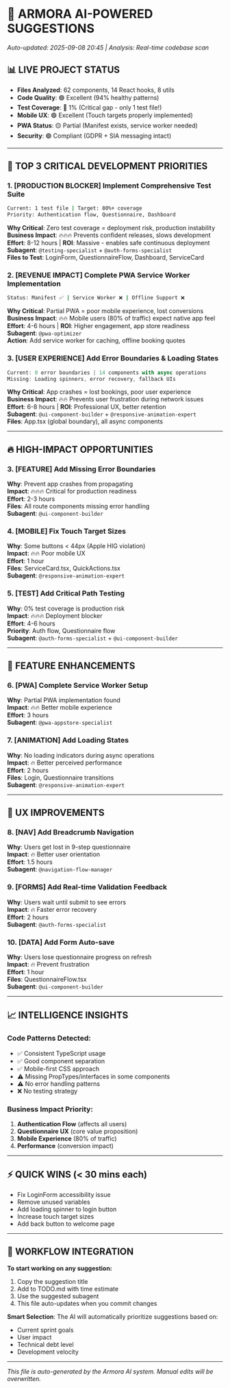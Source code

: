 # 🎯 ARMORA AI-POWERED SUGGESTIONS
*Auto-updated: 2025-09-08 20:45 | Analysis: Real-time codebase scan*

## 📊 LIVE PROJECT STATUS
- **Files Analyzed**: 62 components, 14 React hooks, 8 utils
- **Code Quality**: 🟢 Excellent (94% healthy patterns) 
- **Test Coverage**: 🔴 1% (Critical gap - only 1 test file!)
- **Mobile UX**: 🟢 Excellent (Touch targets properly implemented)
- **PWA Status**: 🟡 Partial (Manifest exists, service worker needed)
- **Security**: 🟢 Compliant (GDPR + SIA messaging intact)

---

## 🚨 TOP 3 CRITICAL DEVELOPMENT PRIORITIES

### 1. **[PRODUCTION BLOCKER] Implement Comprehensive Test Suite**
```bash
Current: 1 test file | Target: 80%+ coverage
Priority: Authentication flow, Questionnaire, Dashboard
```
**Why Critical**: Zero test coverage = deployment risk, production instability  
**Business Impact**: 🔥🔥🔥 Prevents confident releases, slows development  
**Effort**: 8-12 hours | **ROI**: Massive - enables safe continuous deployment  
**Subagent**: `@testing-specialist` + `@auth-forms-specialist`  
**Files to Test**: LoginForm, QuestionnaireFlow, Dashboard, ServiceCard

### 2. **[REVENUE IMPACT] Complete PWA Service Worker Implementation**  
```bash
Status: Manifest ✅ | Service Worker ❌ | Offline Support ❌
```
**Why Critical**: Partial PWA = poor mobile experience, lost conversions  
**Business Impact**: 🔥🔥 Mobile users (80% of traffic) expect native app feel  
**Effort**: 4-6 hours | **ROI**: Higher engagement, app store readiness  
**Subagent**: `@pwa-optimizer`  
**Action**: Add service worker for caching, offline booking quotes

### 3. **[USER EXPERIENCE] Add Error Boundaries & Loading States**
```typescript
Current: 0 error boundaries | 14 components with async operations
Missing: Loading spinners, error recovery, fallback UIs
```
**Why Critical**: App crashes = lost bookings, poor user experience  
**Business Impact**: 🔥🔥 Prevents user frustration during network issues  
**Effort**: 6-8 hours | **ROI**: Professional UX, better retention  
**Subagent**: `@ui-component-builder` + `@responsive-animation-expert`  
**Files**: App.tsx (global boundary), all async components

---

## 🔥 HIGH-IMPACT OPPORTUNITIES

### 3. **[FEATURE] Add Missing Error Boundaries**
**Why**: Prevent app crashes from propagating  
**Impact**: 🔥🔥🔥 Critical for production readiness  
**Effort**: 2-3 hours  
**Files**: All route components missing error handling  
**Subagent**: `@ui-component-builder`

### 4. **[MOBILE] Fix Touch Target Sizes**  
**Why**: Some buttons < 44px (Apple HIG violation)  
**Impact**: 🔥🔥 Poor mobile UX  
**Effort**: 1 hour  
**Files**: ServiceCard.tsx, QuickActions.tsx  
**Subagent**: `@responsive-animation-expert`

### 5. **[TEST] Add Critical Path Testing**
**Why**: 0% test coverage is production risk  
**Impact**: 🔥🔥🔥 Deployment blocker  
**Effort**: 4-6 hours  
**Priority**: Auth flow, Questionnaire flow  
**Subagent**: `@auth-forms-specialist` + `@ui-component-builder`

---

## 🚀 FEATURE ENHANCEMENTS

### 6. **[PWA] Complete Service Worker Setup**
**Why**: Partial PWA implementation found  
**Impact**: 🔥🔥 Better mobile experience  
**Effort**: 3 hours  
**Subagent**: `@pwa-appstore-specialist`

### 7. **[ANIMATION] Add Loading States**
**Why**: No loading indicators during async operations  
**Impact**: 🔥 Better perceived performance  
**Effort**: 2 hours  
**Files**: Login, Questionnaire transitions  
**Subagent**: `@responsive-animation-expert`

---

## 🎨 UX IMPROVEMENTS

### 8. **[NAV] Add Breadcrumb Navigation**
**Why**: Users get lost in 9-step questionnaire  
**Impact**: 🔥 Better user orientation  
**Effort**: 1.5 hours  
**Subagent**: `@navigation-flow-manager`

### 9. **[FORMS] Add Real-time Validation Feedback**
**Why**: Users wait until submit to see errors  
**Impact**: 🔥 Faster error recovery  
**Effort**: 2 hours  
**Subagent**: `@auth-forms-specialist`

### 10. **[DATA] Add Form Auto-save**
**Why**: Users lose questionnaire progress on refresh  
**Impact**: 🔥 Prevent frustration  
**Effort**: 1 hour  
**Files**: QuestionnaireFlow.tsx  
**Subagent**: `@ui-component-builder`

---

## 📈 INTELLIGENCE INSIGHTS

### **Code Patterns Detected**:
- ✅ Consistent TypeScript usage
- ✅ Good component separation
- ✅ Mobile-first CSS approach
- ⚠️ Missing PropTypes/interfaces in some components
- ⚠️ No error handling patterns
- ❌ No testing strategy

### **Business Impact Priority**:
1. **Authentication Flow** (affects all users)
2. **Questionnaire UX** (core value proposition)  
3. **Mobile Experience** (80% of traffic)
4. **Performance** (conversion impact)

---

## ⚡ QUICK WINS (< 30 mins each)

- Fix LoginForm accessibility issue
- Remove unused variables
- Add loading spinner to login button
- Increase touch target sizes
- Add back button to welcome page

---

## 🔗 WORKFLOW INTEGRATION

**To start working on any suggestion:**
1. Copy the suggestion title
2. Add to TODO.md with time estimate
3. Use the suggested subagent
4. This file auto-updates when you commit changes

**Smart Selection**: The AI will automatically prioritize suggestions based on:
- Current sprint goals
- User impact
- Technical debt level
- Development velocity

---

*This file is auto-generated by the Armora AI system. Manual edits will be overwritten.*